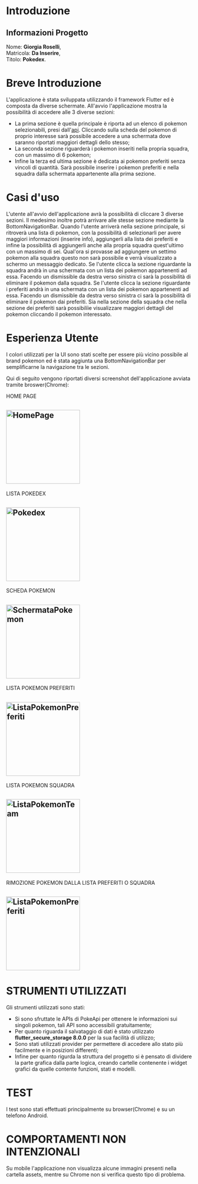 # Introduzione

## Informazioni Progetto

Nome: **Giorgia Roselli**,  
Matricola: **Da Inserire**,  
Titolo: **Pokedex**.

# Breve Introduzione

L'applicazione è stata sviluppata utilizzando il framework Flutter ed è composta da diverse schermate.
All'avvio l'applicazione mostra la possibilità di accedere alle 3 diverse sezioni:

- La prima sezione è quella principale è riporta ad un elenco di pokemon selezionabili, presi dall'[api](https://pokeapi.co/). Cliccando sulla scheda del pokemon di proprio interesse sarà possibile accedere a una schermata dove saranno riportati maggiori dettagli dello stesso;
- La seconda sezione riguarderà i pokemon inseriti nella propria squadra, con un massimo di 6 pokemon;
- Infine la terza ed ultima sezione è dedicata ai pokemon preferiti senza vincoli di quantità.
  Sarà possibile inserire i pokemon preferiti e nella squadra dalla schermata appartenente alla prima sezione.

# Casi d'uso

L'utente all'avvio dell'applicazione avrà la possibilità di cliccare 3 diverse sezioni. Il medesimo inoltre potrà arrivare alle stesse sezione mediante la BottomNavigationBar.
Quando l'utente arriverà nella sezione principale, si ritroverà una lista di pokemon, con la possibilità di selezionarli per avere maggiori informazioni (inserire info), aggiungerli alla lista dei preferiti e infine la possibilità di aggiungerli anche alla propria squadra quest'ultimo con un massimo di sei. Qual'ora si provasse ad aggiungere un settimo pokemon alla squadra questo non sarà possibile e verrà visualizzato a schermo un messaggio dedicato.
Se l'utente clicca la sezione riguardante la squadra andrà in una schermata con un lista dei pokemon appartenenti ad essa. Facendo un dismissible da destra verso sinistra ci sarà la possibilità di eliminare il pokemon dalla squadra.
Se l'utente clicca la sezione riguardante i preferiti andrà in una schermata con un lista dei pokemon appartenenti ad essa. Facendo un dismissible da destra verso sinistra ci sarà la possibilità di eliminare il pokemon dai preferiti.
Sia nella sezione della squadra che nella sezione dei preferiti sarà possibiliìe visualizzare maggiori dettagli del pokemon cliccando il pokemon interessato.

# Esperienza Utente

I colori utilizzati per la UI sono stati scelte per essere più vicino possibile al brand pokemon ed è stata aggiunta una BottomNavigationBar per semplificarne la navigazione tra le sezioni.

Qui di seguito vengono riportati diversi screenshot dell'applicazione avviata tramite broswer(Chrome):

HOME PAGE

## <img src="pokedex/pokedex/assets/images/home_page.png" width="200" alt="HomePage"></img>

LISTA POKEDEX

## <img src="pokedex/pokedex/assets/images/lista_pokedex.png" width="200" alt="Pokedex"></img>

SCHEDA POKEMON

## <img src="pokedex/pokedex/assets/images/dettagli_pokemon.png" width="200" alt="SchermataPokemon"></img>

LISTA POKEMON PREFERITI

## <img src="pokedex/pokedex/assets/images/lista_pokemon_preferiti.png" width="200" alt="ListaPokemonPreferiti"></img>

LISTA POKEMON SQUADRA

## <img src="pokedex/pokedex/assets/images/lista_pokemon_team.png" width="200" alt="ListaPokemonTeam"></img>

RIMOZIONE POKEMON DALLA LISTA PREFERITI O SQUADRA

## <img src="pokedex/pokedex/assets/images/conferma_rimozione_pokemon.png" width="200" alt="ListaPokemonPreferiti"></img>

# STRUMENTI UTILIZZATI

Gli strumenti utilizzati sono stati:

- Si sono sfruttate le APIs di PokeApi per ottenere le informazioni sui singoli pokemon, tali API sono accessibili gratuitamente;
- Per quanto riguarda il salvataggio di dati è stato utilizzato **flutter_secure_storage 8.0.0** per la sua facilità di utilizzo;
- Sono stati utilizzati provider per permettere di accedere allo stato più facilmente e in posizioni differenti;
- Infine per quanto rigurda la struttura del progetto si è pensato di dividere la parte grafica dalla parte logica, creando cartelle contenente i widget grafici da quelle contente funzioni, stati e modelli.

# TEST

I test sono stati effettuati principalmente su browser(Chrome) e su un telefono Android.

# COMPORTAMENTI NON INTENZIONALI

Su mobile l'applicazione non visualizza alcune immagini presenti nella cartella assets, mentre su Chrome non si verifica questo tipo di problema.
